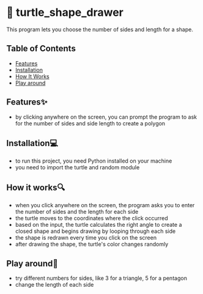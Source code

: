 # 🐢 turtle_shape_drawer
This program lets you choose the number of sides and length for a shape.

## Table of Contents 
- [Features](#features)
- [Installation](#installation)
- [How It Works](#how-it-works)
- [Play around](#play-around)


## Features✨
- by clicking anywhere on the screen, you can prompt the program to ask for the number of sides and side length to create a polygon

## Installation💻
- to run this project, you need Python installed on your machine
- you need to import the turtle and random module

## How it works🔍
- when you click anywhere on the screen, the program asks you to enter the number of sides and the length for each side
- the turtle moves to the coordinates where the click occurred
- based on the input, the turtle calculates the right angle to create a closed shape and begins drawing by looping through each side
- the shape is redrawn every time you click on the screen
- after drawing the shape, the turtle's color changes randomly

## Play around🎨
- try different numbers for sides, like 3 for a triangle, 5 for a pentagon
- change the length of each side
